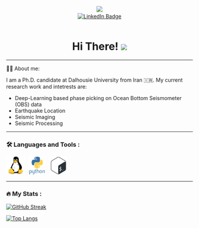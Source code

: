 <div id="header" align="center">
  <img src="https://media.giphy.com/media/qgQUggAC3Pfv687qPC/giphy.gif" width="170"/>
  <div id="badges">
  <a href="https://www.linkedin.com/in/alireza-niksejel/">
  <img src="https://img.shields.io/badge/LinkedIn-blue?style=for-the-badge&logo=linkedin&logoColor=white" alt="LinkedIn Badge"/>
  </a>
</div>
  <img src="https://komarev.com/ghpvc/?username=alirezaniki&style=flat-square&color=blue" alt=""/>
  <h1>
  Hi There!
  <img src="https://media.giphy.com/media/hvRJCLFzcasrR4ia7z/giphy.gif" width="30px"/>
</h1>
</div>

---

:man_student:  About me:

I am a Ph.D. candidate at Dalhousie University from Iran :iran:. My current research work and intetrests are:

- Deep-Learning based phase picking on Ocean Bottom Seismometer (OBS) data
- Earthquake Location
- Seismic Imaging
- Seismic Processing

---

### :hammer_and_wrench: Languages and Tools :

<div>
  <img src="https://github.com/devicons/devicon/blob/master/icons/linux/linux-original.svg" title="Linux" alt="Linux" width="50" height="50"/>&nbsp;
  <img src="https://github.com/devicons/devicon/blob/master/icons/python/python-original-wordmark.svg" title="Python" alt="Python" width="50" height="50"/>&nbsp;
  <img src="https://github.com/devicons/devicon/blob/master/icons/bash/bash-original.svg" title="Shell" alt="Shell" width="50" height="50"/>&nbsp;  
</div>

---

### :fire: My Stats :

[![GitHub Streak](http://github-readme-streak-stats.herokuapp.com?user=alirezaniki&theme=dark&background=000000)](https://git.io/streak-stats)

[![Top Langs](https://github-readme-stats.vercel.app/api/top-langs/?username=alirezaniki)](https://github.com/anuraghazra/github-readme-stats)

